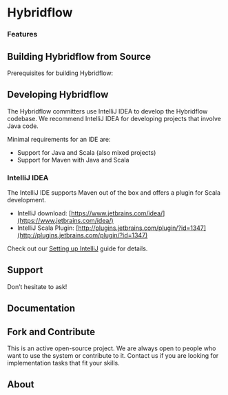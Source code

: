 # Hybridflow


### Features


## Building Hybridflow from Source

Prerequisites for building Hybridflow:


## Developing Hybridflow

The Hybridflow committers use IntelliJ IDEA to develop the Hybridflow codebase.
We recommend IntelliJ IDEA for developing projects that involve Java code.

Minimal requirements for an IDE are:
* Support for Java and Scala (also mixed projects)
* Support for Maven with Java and Scala


### IntelliJ IDEA

The IntelliJ IDE supports Maven out of the box and offers a plugin for Scala development.

* IntelliJ download: [https://www.jetbrains.com/idea/](https://www.jetbrains.com/idea/)
* IntelliJ Scala Plugin: [http://plugins.jetbrains.com/plugin/?id=1347](http://plugins.jetbrains.com/plugin/?id=1347)

Check out our [Setting up IntelliJ](https://ci.apache.org/projects/flink/flink-docs-master/flinkDev/ide_setup.html#intellij-idea) guide for details.

## Support

Don’t hesitate to ask!


## Documentation


## Fork and Contribute

This is an active open-source project. We are always open to people who want to use the system or contribute to it.
Contact us if you are looking for implementation tasks that fit your skills.


## About
